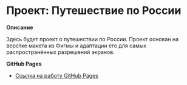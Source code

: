 # Проект: Путешествие по России

**Описание**

Здесь будет проект о путешествии по России.
Проект основан на верстке макета из Фигмы и адаптации его для самых распространённых разрешений экранов.

**GitHub Pages**

* [Ссылка на работу GitHub Pages](https://nikitositi.github.io/russian-travel/)

